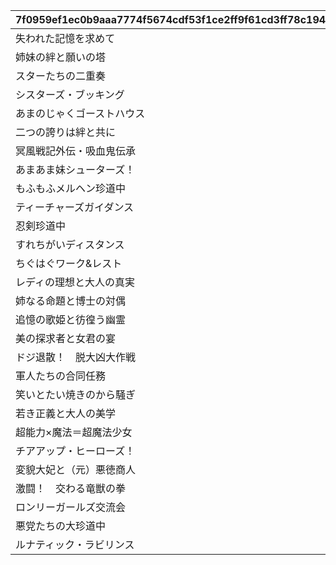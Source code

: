 |7f0959ef1ec0b9aaa7774f5674cdf53f1ce2ff9f61cd3ff78c194cedd8d69bef|f4f2cc07296b61bc660da97fbd166a829ee2c5b5cf48fc9f1fabc7ac730a4423|9f10becd9d24645bb2d38b804a68d45dac893fe333e201a14e321604ace208af|9a1b475d4e9cb231648bd048b33b2e1d25ec6ec326b57a03098eca2cbb653b82|61f40647d84636c68da63b0598e416022a2b8b63779b6ed410bc3ba8d558fc71|5c09f64b0ca6f5b1d2e42bed769b6a861fe3479fb7cfbc92c82b6508fa9aef0d|92ed1929b87ad28acb5862f57ec7fd06a8ced96894c9cbb7cba4bd46cdcb539e|e703d3a2c9e717c7e8db4600b291e5d4f7b8c40087bc6cdb29829f88564b0136|
| --- | --- | --- | --- | --- | --- | --- | --- |
|失われた記憶を求めて|1|0|2030/04/24 14:59:59|7|2018/09/13 12:00:00|7001|1|
|姉妹の絆と願いの塔|2|0|2030/04/24 14:59:59|7|2018/10/13 12:00:00|7002|1|
|スターたちの二重奏|3|0|2030/04/24 14:59:59|7|2018/11/14 12:00:00|7003|1|
|シスターズ・ブッキング|4|0|2030/04/24 14:59:59|7|2019/01/14 12:00:00|7004|1|
|あまのじゃくゴーストハウス|5|0|2030/04/24 14:59:59|7|2019/03/14 12:00:00|7005|1|
|二つの誇りは絆と共に|6|0|2030/04/24 14:59:59|7|2019/05/13 12:00:00|7006|1|
|冥風戦記外伝・吸血鬼伝承|7|0|2030/04/24 14:59:59|7|2019/07/15 12:00:00|7007|1|
|あまあま妹シューターズ！|8|0|2030/04/24 14:59:59|7|2019/09/14 12:00:00|7008|1|
|もふもふメルヘン珍道中|9|0|2030/04/24 14:59:59|7|2019/11/14 12:00:00|7009|1|
|ティーチャーズガイダンス|10|0|2030/04/24 14:59:59|7|2020/01/14 12:00:00|7010|1|
|忍剣珍道中|11|0|2030/04/24 14:59:59|7|2020/03/12 12:00:00|7011|1|
|すれちがいディスタンス|12|0|2030/04/24 14:59:59|7|2020/05/14 12:00:00|7012|1|
|ちぐはぐワーク&レスト|13|0|2030/04/24 14:59:59|7|2020/07/14 12:00:00|7013|1|
|レディの理想と大人の真実|14|0|2030/04/24 14:59:59|7|2020/09/15 12:00:00|7014|1|
|姉なる命題と博士の対偶|15|0|2030/04/24 14:59:59|7|2020/11/18 12:00:00|7015|1|
|追憶の歌姫と彷徨う幽霊|16|0|2030/04/24 14:59:59|7|2021/01/18 12:00:00|7016|1|
|美の探求者と女君の宴|17|0|2030/04/24 14:59:59|7|2021/03/18 12:00:00|7017|1|
|ドジ退散！　脱大凶大作戦|18|0|2030/04/24 14:59:59|7|2021/05/17 12:00:00|7018|1|
|軍人たちの合同任務|19|0|2030/04/24 14:59:59|7|2021/07/16 12:00:00|7019|1|
|笑いとたい焼きのから騒ぎ|20|0|2030/04/24 14:59:59|7|2021/09/16 12:00:00|7020|1|
|若き正義と大人の美学|21|0|2030/04/24 14:59:59|7|2021/11/17 12:00:00|7021|1|
|超能力×魔法＝超魔法少女|22|0|2030/04/24 14:59:59|7|2022/01/17 12:00:00|7022|1|
|チアアップ・ヒーローズ！|23|0|2030/04/24 14:59:59|7|2022/03/17 12:00:00|7023|1|
|変貌大妃と（元）悪徳商人|24|0|2030/04/24 14:59:59|7|2022/06/17 12:00:00|7024|1|
|激闘！　交わる竜獣の拳|25|0|2030/04/24 14:59:59|7|2022/10/18 12:00:00|7025|1|
|ロンリーガールズ交流会|26|0|2030/04/24 14:59:59|7|2023/03/17 12:00:00|7026|1|
|悪党たちの大珍道中|27|0|2030/04/24 14:59:59|7|2023/09/19 12:00:00|7027|1|
|ルナティック・ラビリンス|28|0|2030/04/24 14:59:59|7|2024/04/17 12:00:00|7028|1|